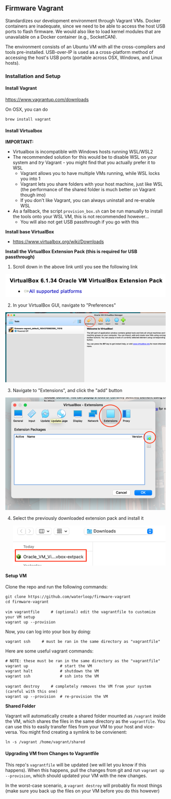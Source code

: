 ## Firmware Vagrant

Standardizes our development environment through Vagrant VMs. Docker containers are inadequate, since we need to be able to access the host USB ports to flash firmware. We would also like to load kernel modules that are unavailable on a Docker container (e.g., SocketCAN).

The environment consists of an Ubuntu VM with all the cross-compilers and tools pre-installed. USB-over-IP is used as a cross-platform method of accessing the host's USB ports (portable across OSX, Windows, and Linux hosts).

### Installation and Setup

#### Install Vagrant

https://www.vagrantup.com/downloads

On OSX, you can do

```shell
brew install vagrant
```

#### Install Virtualbox

**IMPORTANT:**

* Virtualbox is incompatible with Windows hosts running WSL/WSL2
* The recommended solution for this would be to disable WSL on your system and *try* Vagrant - you might find that you actually prefer it to WSL
  * Vagrant allows you to have multiple VMs running, while WSL locks you into 1
  * Vagrant lets you share folders with your host machine, just like WSL (the performance of the shared folder is much better on Vagrant though imo)
  * If you don't like Vagrant, you can always uninstall and re-enable WSL
* As a fallback, the script `provision_box.sh` can be run manually to install the tools onto your WSL VM, this is not recommended however...
  * You will also not get USB passthrough if you go with this

**Install base VirtualBox**

* https://www.virtualbox.org/wiki/Downloads

**Install the VirtualBox Extension Pack (this is required for USB passthrough)**

1. Scroll down in the above link until you see the following link

![image-20220608002355853](./readme.assets/image-20220608002355853.png)

2. In your VirtualBox GUI, navigate to "Preferences"

![image-20220608002501720](./readme.assets/image-20220608002501720.png)

3. Navigate to "Extensions", and click the "add" button

![image-20220608002602941](./readme.assets/image-20220608002602941.png)

4. Select the previously downloaded extension pack and install it

   ![image-20220608002700463](./readme.assets/image-20220608002700463.png)



#### Setup VM

Clone the repo and run the following commands:

```shell
git clone https://github.com/waterloop/firmware-vagrant
cd firmware-vagrant

vim vagrantfile 	# (optional) edit the vagrantfile to customize your VM setup
vagrant up --provision
```

Now, you can log into your box by doing:

```shell
vagrant ssh 	# must be ran in the same directory as "vagrantfile"
```

Here are some useful vagrant commands:

```shell
# NOTE: these must be ran in the same directory as the "vagrantfile"
vagrant up 				# start the VM
vagrant halt 			# shutdown the VM
vagrant ssh 			# ssh into the VM

vagrant destroy 	# completely removes the VM from your system (careful with this one)
vagrant up --provision 	# re-provision the VM
```

**Shared Folder**

Vagrant will automatically create a shared folder mounted as `/vagrant` inside the VM, which shares the files in the same directory as the `vagrantfile`.  You can use this to easily transfer files from your VM to your host and vice-versa. You might find creating a symlink to be convienent:

```shell
ln -s /vagrant /home/vagrant/shared
```

#### Upgrading VM from Changes to Vagrantfile

This repo's `vagrantfile` will be updated (we will let you know if this happens). When this happens, pull the changes from git and run `vagrant up --provision`, which should updated your VM with the new changes.

In the worst-case scenario, a `vagrant destroy` will probably fix most things (make sure you back up the files on your VM before you do this however)
